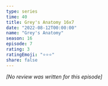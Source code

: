 ```yaml
---
type: series
time: 40
title: Grey's Anatomy 16x7
date: "2022-08-12T00:00:00"
name: "Grey's Anatomy"
season: 16
episode: 7
rating: 3
ratingEmoji: "⭐️⭐️⭐️"
share: false
---
```


*[No review was written for this episode]*